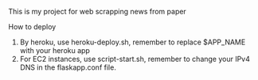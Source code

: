 This is my project for web scrapping news from paper

How to deploy
1. By heroku, use heroku-deploy.sh, remember to replace $APP_NAME with your heroku app
2. For EC2 instances, use script-start.sh, remember to change your IPv4 DNS in the flaskapp.conf file.